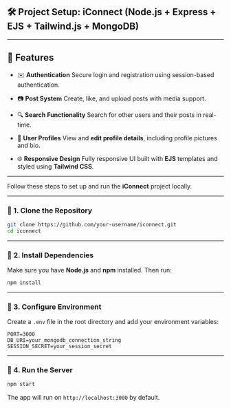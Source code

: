 ## 🛠️ Project Setup: iConnect (Node.js + Express + EJS + Tailwind.js + MongoDB)

---

## 🚀 Features

* ✉️ **Authentication**
  Secure login and registration using session-based authentication.

* 📷 **Post System**
  Create, like, and upload posts with media support.

* 🔍 **Search Functionality**
  Search for other users and their posts in real-time.

* 👤 **User Profiles**
  View and **edit profile details**, including profile pictures and bio.

* 🌐 **Responsive Design**
  Fully responsive UI built with **EJS** templates and styled using **Tailwind CSS**.

---

Follow these steps to set up and run the **iConnect** project locally.

---

### 📆 1. Clone the Repository

```bash
git clone https://github.com/your-username/iconnect.git
cd iconnect
```

---

### 📁 2. Install Dependencies

Make sure you have **Node.js** and **npm** installed. Then run:

```bash
npm install
```

---

### 🔐 3. Configure Environment

Create a `.env` file in the root directory and add your environment variables:

```env
PORT=3000
DB_URI=your_mongodb_connection_string
SESSION_SECRET=your_session_secret
```

---

### 🧰 4. Run the Server

```bash
npm start
```

The app will run on `http://localhost:3000` by default.


